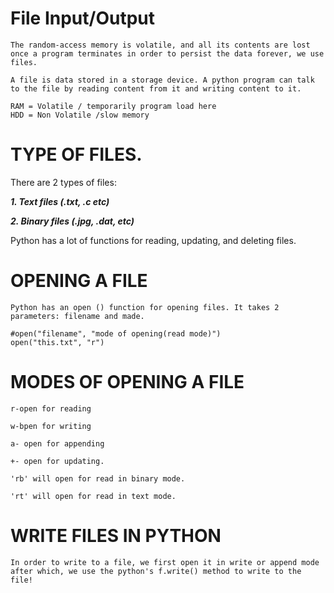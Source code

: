 # File Input/Output
```
The random-access memory is volatile, and all its contents are lost once a program terminates in order to persist the data forever, we use files.

A file is data stored in a storage device. A python program can talk to the file by reading content from it and writing content to it.
```
```
RAM = Volatile / temporarily program load here
HDD = Non Volatile /slow memory
```


# TYPE OF FILES.
There are 2 types of files:

***1. Text files (.txt, .c etc)***

***2. Binary files (.jpg, .dat, etc)***

Python has a lot of functions for reading, updating, and deleting files.

# OPENING A FILE
```
Python has an open () function for opening files. It takes 2 parameters: filename and made.
```
```
#open("filename", "mode of opening(read mode)")
open("this.txt", "r")
```

# MODES OF OPENING A FILE
```
r-open for reading

w-bpen for writing

a- open for appending

+- open for updating.

'rb' will open for read in binary mode.

'rt' will open for read in text mode.
```

# WRITE FILES IN PYTHON
```
In order to write to a file, we first open it in write or append mode after which, we use the python's f.write() method to write to the file!
```